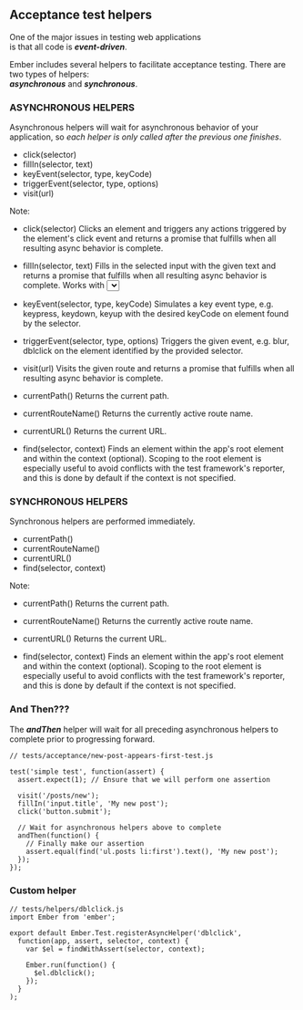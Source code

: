 ## Acceptance test helpers

One of the major issues in testing web applications<br>is that all code is __*event-driven*__.

Ember includes several helpers to facilitate acceptance testing. There are two types of helpers:<br>__*asynchronous*__ and __*synchronous*__.


### ASYNCHRONOUS HELPERS

Asynchronous helpers will wait for asynchronous behavior of your application, so _each helper is only called after the previous one finishes_.

- click(selector)
- fillIn(selector, text)
- keyEvent(selector, type, keyCode)
- triggerEvent(selector, type, options)
- visit(url)

Note:
- click(selector)
  Clicks an element and triggers any actions triggered by the element's click event and returns a promise that fulfills when all resulting async behavior is complete.

- fillIn(selector, text)
  Fills in the selected input with the given text and returns a promise that fulfills when all resulting async behavior is complete. Works with <select> elements as well as <input> elements.

- keyEvent(selector, type, keyCode)
  Simulates a key event type, e.g. keypress, keydown, keyup with the desired keyCode on element found by the selector.

- triggerEvent(selector, type, options)
  Triggers the given event, e.g. blur, dblclick on the element identified by the provided selector.

- visit(url)
  Visits the given route and returns a promise that fulfills when all resulting async behavior is complete.

- currentPath()
  Returns the current path.

- currentRouteName()
  Returns the currently active route name.

- currentURL()
  Returns the current URL.

- find(selector, context)
  Finds an element within the app's root element and within the context (optional). Scoping to the root element is especially useful to avoid conflicts with the test framework's reporter, and this is done by default if the context is not specified.


### SYNCHRONOUS HELPERS

Synchronous helpers are performed immediately.

- currentPath()
- currentRouteName()
- currentURL()
- find(selector, context)

Note:
- currentPath()
  Returns the current path.

- currentRouteName()
  Returns the currently active route name.

- currentURL()
  Returns the current URL.

- find(selector, context)
  Finds an element within the app's root element and within the context (optional). Scoping to the root element is especially useful to avoid conflicts with the test framework's reporter, and this is done by default if the context is not specified.


### And Then???

The __*andThen*__ helper will wait for all preceding asynchronous helpers to complete prior to progressing forward.

```
// tests/acceptance/new-post-appears-first-test.js

test('simple test', function(assert) {
  assert.expect(1); // Ensure that we will perform one assertion

  visit('/posts/new');
  fillIn('input.title', 'My new post');
  click('button.submit');

  // Wait for asynchronous helpers above to complete
  andThen(function() {
    // Finally make our assertion
    assert.equal(find('ul.posts li:first').text(), 'My new post');
  });
});
```


### Custom helper

```
// tests/helpers/dblclick.js
import Ember from 'ember';

export default Ember.Test.registerAsyncHelper('dblclick',
  function(app, assert, selector, context) {
    var $el = findWithAssert(selector, context);

    Ember.run(function() {
      $el.dblclick();
    });
  }
);

```
